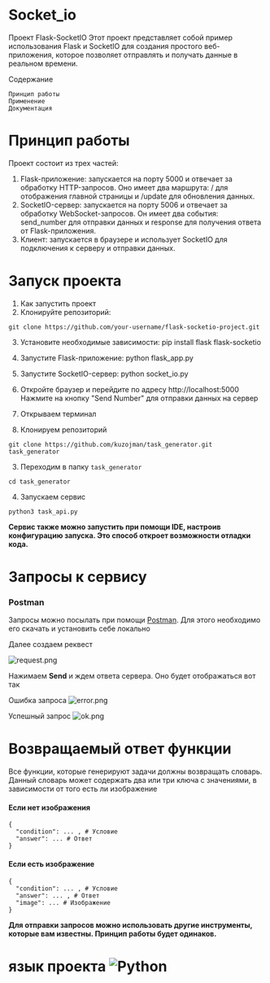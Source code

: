 # Socket_io

Проект Flask-SocketIO
Этот проект представляет собой пример использования Flask и SocketIO для создания простого веб-приложения, которое позволяет отправлять и получать данные в реальном времени.


Содержание

    Принцип работы
    Применение
    Документация

# Принцип работы
Проект состоит из трех частей:

1. Flask-приложение: запускается на порту 5000 и отвечает за обработку HTTP-запросов. Оно имеет два маршрута: / для отображения главной страницы и /update для обновления данных.
2. SocketIO-сервер: запускается на порту 5006 и отвечает за обработку WebSocket-запросов. Он имеет два события: send_number для отправки данных и response для получения ответа от Flask-приложения.
3. Клиент: запускается в браузере и использует SocketIO для подключения к серверу и отправки данных.


# Запуск проекта
1. Как запустить проект
2. Клонируйте репозиторий: 
```text
git clone https://github.com/your-username/flask-socketio-project.git
```   
3. Установите необходимые зависимости: pip install flask flask-socketio
4. Запустите Flask-приложение: python flask_app.py
5. Запустите SocketIO-сервер: python socket_io.py
6. Откройте браузер и перейдите по адресу http://localhost:5000
Нажмите на кнопку "Send Number" для отправки данных на сервер



1. Открываем терминал
2. Клонируем репозиторий
```text
git clone https://github.com/kuzojman/task_generator.git task_generator
```
3. Переходим в папку `task_generator`
```text
cd task_generator
```
4. Запускаем сервис
```text
python3 task_api.py
```
**Сервис также можно запустить при помощи IDE, настроив конфигурацию запуска. 
Это способ откроет возможности отладки кода.**


# Запросы к сервису

### Postman

Запросы можно посылать при помощи [Postman](https://www.postman.com/). Для 
этого необходимо его скачать и установить себе локально

Далее создаем реквест

![request.png](readme_img%2Frequest.png)

Нажимаем **Send** и ждем ответа сервера. Оно будет отображаться вот так

Ошибка запроса
![error.png](readme_img%2Ferror.png)

Успешный запрос
![ok.png](readme_img%2Fok.png)


# Возвращаемый ответ функции

Все функции, которые генерируют задачи должны возвращать словарь. Данный 
словарь может содержать два или три ключа с значениями, в зависимости от того
есть ли изображение

#### Если нет изображения
```text
{
  "condition": ... , # Условие
  "answer": ... # Ответ
}
```

#### Если есть изображение
```text
{
  "condition": ... , # Условие
  "answer": ... , # Ответ
  "image": ... # Изображение
}
```


**Для отправки запросов можно использовать другие инструменты, которые вам известны.
Принцип работы будет одинаков.**

# язык проекта ![Python](https://img.shields.io/badge/python-3670A0?style=for-the-badge&logo=python&logoColor=ffdd54)